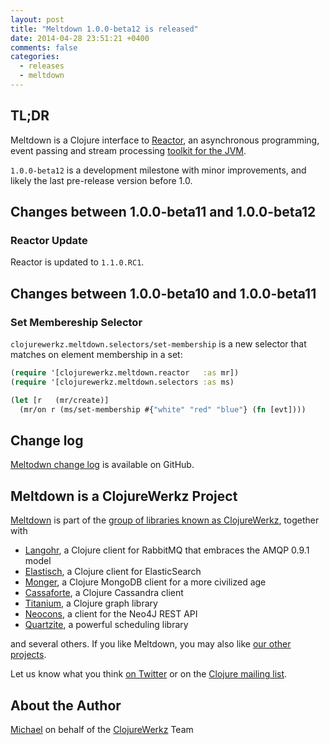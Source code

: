 ```yaml
---
layout: post
title: "Meltdown 1.0.0-beta12 is released"
date: 2014-04-28 23:51:21 +0400
comments: false
categories:
  - releases
  - meltdown
---
```


## TL;DR

Meltdown is a Clojure interface to [Reactor](https://github.com/reactor), an asynchronous
programming, event passing and stream processing [toolkit for the JVM](http://spring.io/blog/2013/11/12/it-can-t-just-be-big-data-it-has-to-be-fast-data-reactor-1-0-goes-ga).

`1.0.0-beta12` is a development milestone with minor improvements, and likely
the last pre-release version before 1.0.



## Changes between 1.0.0-beta11 and 1.0.0-beta12

### Reactor Update

Reactor is updated to `1.1.0.RC1`.


## Changes between 1.0.0-beta10 and 1.0.0-beta11

### Set Membereship Selector

`clojurewerkz.meltdown.selectors/set-membership` is a new selector
that matches on element membership in a set:

``` clojure
(require '[clojurewerkz.meltdown.reactor   :as mr])
(require '[clojurewerkz.meltdown.selectors :as ms)

(let [r   (mr/create)]
  (mr/on r (ms/set-membership #{"white" "red" "blue"} (fn [evt])))
```



## Change log

[Meltodwn change log](https://github.com/clojurewerkz/meltdown/blob/master/ChangeLog.md) is available on GitHub.


## Meltdown is a ClojureWerkz Project

[Meltdown](https://github.com/clojurewerkz/meltdown) is part of the [group of libraries known as ClojureWerkz](http://clojurewerkz.org), together with

 * [Langohr](http://clojurerabbitmq.info), a Clojure client for RabbitMQ that embraces the AMQP 0.9.1 model
 * [Elastisch](http://clojureelasticsearch.info), a Clojure client for ElasticSearch
 * [Monger](http://clojuremongodb.info), a Clojure MongoDB client for a more civilized age
 * [Cassaforte](http://clojurecassandra.info), a Clojure Cassandra client
 * [Titanium](http://titanium.clojurewerkz.org), a Clojure graph library
 * [Neocons](http://clojureneo4j.info), a client for the Neo4J REST API
 * [Quartzite](http://clojurequartz.info), a powerful scheduling library

and several others. If you like Meltdown, you may also like [our other projects](http://clojurewerkz.org).

Let us know what you think [on Twitter](http://twitter.com/clojurewerkz) or on the [Clojure mailing list](https://groups.google.com/group/clojure).


## About the Author

[Michael](http://twitter.com/michaelklishin) on behalf of the [ClojureWerkz](http://clojurewerkz.org) Team
